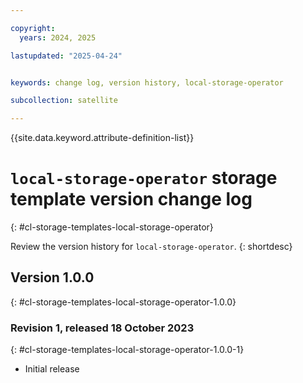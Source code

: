 ```yaml
---

copyright:
  years: 2024, 2025

lastupdated: "2025-04-24"


keywords: change log, version history, local-storage-operator

subcollection: satellite

---
```


{{site.data.keyword.attribute-definition-list}}

<!-- The content in this topic is auto-generated except for reuse-snippets indicated with {[ ]}. -->


# `local-storage-operator` storage template version change log
{: #cl-storage-templates-local-storage-operator}

Review the version history for `local-storage-operator`.
{: shortdesc}



## Version 1.0.0
{: #cl-storage-templates-local-storage-operator-1.0.0}


### Revision 1, released 18 October 2023
{: #cl-storage-templates-local-storage-operator-1.0.0-1}

- Initial release
